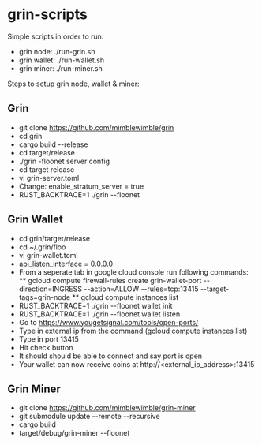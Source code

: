 # grin-scripts

Simple scripts in order to run:

* grin node: ./run-grin.sh
* grin wallet: ./run-wallet.sh
* grin miner: ./run-miner.sh

Steps to setup grin node, wallet & miner:

## Grin
* git clone https://github.com/mimblewimble/grin
* cd grin
* cargo build --release
* cd target/release
* ./grin -floonet server config
* cd target release
* vi grin-server.toml
* Change: enable_stratum_server = true
* RUST_BACKTRACE=1 ./grin --floonet

## Grin Wallet
* cd grin/target/release
* cd ~/.grin/floo
* vi grin-wallet.toml
* api_listen_interface = 0.0.0.0
* From a seperate tab in google cloud console run following commands: 
** gcloud compute firewall-rules create grin-wallet-port --direction=INGRESS --action=ALLOW --rules=tcp:13415 --target-tags=grin-node
** gcloud compute instances list
* RUST_BACKTRACE=1 ./grin --floonet wallet init
* RUST_BACKTRACE=1 ./grin --floonet wallet listen
* Go to https://www.yougetsignal.com/tools/open-ports/
* Type in external ip from the command (gcloud compute instances list)
* Type in port 13415
* Hit check button
* It should should be able to connect and say port is open
* Your wallet can now receive coins at http://<external_ip_address>:13415

## Grin Miner
* git clone https://github.com/mimblewimble/grin-miner
* git submodule update --remote --recursive
* cargo build
* target/debug/grin-miner --floonet
